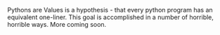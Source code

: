 Pythons are Values is a hypothesis - that every python program has an equivalent one-liner. This goal is accomplished in a number of horrible, horrible ways. More coming soon.
